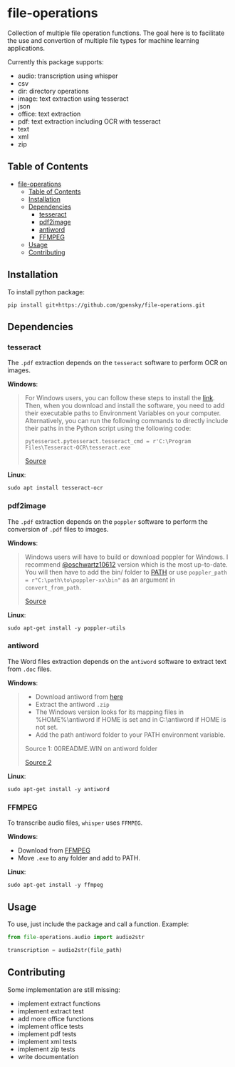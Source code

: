 # file-operations

Collection of multiple file operation functions. The goal here is to facilitate the use and convertion of multiple file types for machine learning applications.

Currently this package supports:

- audio: transcription using whisper
- csv
- dir: directory operations
- image: text extraction using tesseract
- json
- office: text extraction
- pdf: text extraction including OCR with tesseract
- text
- xml
- zip

## Table of Contents

- [file-operations](#file-operations)
  - [Table of Contents](#table-of-contents)
  - [Installation](#installation)
  - [Dependencies](#dependencies)
    - [tesseract](#tesseract)
    - [pdf2image](#pdf2image)
    - [antiword](#antiword)
    - [FFMPEG](#ffmpeg)
  - [Usage](#usage)
  - [Contributing](#contributing)

## Installation

To install python package:

```pip install git+https://github.com/gpensky/file-operations.git```

## Dependencies

### tesseract

The ``.pdf`` extraction depends on the ``tesseract`` software to perform OCR on images.

**Windows**:

> For Windows users, you can follow these steps to install the [link](https://linuxhint.com/install-tesseract-windows/). Then, when you download and install the software, you need to add their executable paths to Environment Variables on your computer. Alternatively, you can run the following commands to directly include their paths in the Python script using the following code:
>
> ```pytesseract.pytesseract.tesseract_cmd = r'C:\Program Files\Tesseract-OCR\tesseract.exe```
>
> [Source](https://towardsdatascience.com/extracting-text-from-pdf-files-with-python-a-comprehensive-guide-9fc4003d517)

**Linux**:

```sudo apt install tesseract-ocr```

### pdf2image

The ``.pdf`` extraction depends on the ``poppler`` software to perform the conversion of ``.pdf`` files to images.

**Windows**:

> Windows users will have to build or download poppler for Windows. I recommend [@oschwartz10612](https://github.com/oschwartz10612/poppler-windows/releases/) version which is the most up-to-date. You will then have to add the bin/ folder to [PATH](https://www.architectryan.com/2018/03/17/add-to-the-path-on-windows-10/) or use ``poppler_path = r"C:\path\to\poppler-xx\bin"`` as an argument in ``convert_from_path``.
>
> [Source](https://github.com/Belval/pdf2image)

**Linux**:

```sudo apt-get install -y poppler-utils```

### antiword

The Word files extraction depends on the ``antiword`` software to extract text from ``.doc`` files.

**Windows**:

> - Download antiword from [here](http://www.softpedia.com/get/Office-tools/Other-Office-Tools/Antiword.shtml)
> - Extract the antiword ``.zip``
> - The Windows version looks for its mapping files in %HOME%\antiword if HOME is set and in C:\antiword if HOME is not set.
> - Add the path antiword folder to your PATH environment variable.
>
> Source 1: 00README.WIN on antiword folder
>
> [Source 2](https://stackoverflow.com/questions/51727237/reading-doc-file-in-python-using-antiword-in-windows-also-docx)

**Linux**:

```sudo apt-get install -y antiword```

### FFMPEG

To transcribe audio files, ``whisper`` uses ``FFMPEG``.

**Windows**:

- Download from [FFMPEG](https://ffmpeg.org/download.html)
- Move ``.exe`` to any folder and add to PATH.

**Linux**:

```sudo apt-get install -y ffmpeg```

## Usage

To use, just include the package and call a function. Example:

```python
from file-operations.audio import audio2str

transcription = audio2str(file_path)
```

## Contributing

Some implementation are still missing:

- implement extract functions
- implement extract test
- add more office functions
- implement office tests
- implement pdf tests
- implement xml tests
- implement zip tests
- write documentation

